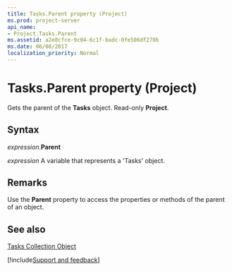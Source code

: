 ```yaml
---
title: Tasks.Parent property (Project)
ms.prod: project-server
api_name:
- Project.Tasks.Parent
ms.assetid: a2e8cfce-9c04-6c1f-badc-0fe506df270b
ms.date: 06/08/2017
localization_priority: Normal
---
```



# Tasks.Parent property (Project)

Gets the parent of the  **Tasks** object. Read-only **Project**.


## Syntax

_expression_.**Parent**

_expression_ A variable that represents a 'Tasks' object.


## Remarks

Use the  **Parent** property to access the properties or methods of the parent of an object.


## See also


[Tasks Collection Object](Project.tasks(object).md)

[!include[Support and feedback](~/includes/feedback-boilerplate.md)]